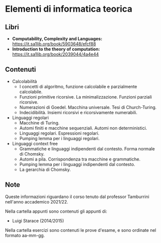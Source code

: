 # Elementi di informatica teorica

## Libri 
- **Computability, Complexity and Languages:** https://it.sa1lib.org/book/5903648/efcf88
- **Introduction to the theory of computation:** https://it.sa1lib.org/book/2039044/4a4e44

## Contenuti 
- Calcolabilità
  - I concetti di algoritmo, funzione calcolabile e parzialmente calcolabile.
  - Funzioni primitive ricorsive. La minimalizzazione. Funzioni parziali ricorsive. 
  - Numerazioni di Goedel. Macchina universale. Tesi di Church-Turing.
  - Indecidibilità. Insiemi ricorsivi e ricorsivamente numerabili.
- Linguaggi regolari
  -  Macchine di Turing.
  - Automi finiti e macchine sequenziali. Automi non deterministici. 
  - Linguaggi regolari. Espressioni regolari. 
  - Pumping lemma per i linguaggi regolari. 
- Linguaggi context free
  - Grammatiche e linguaggi indipendenti dal contesto. Forma normale di Chomsky. 
  - Automi a pila. Corrispondenza tra macchine e grammatiche. 
  - Pumping lemma per i linguaggi indipendenti dal contesto. 
  - La gerarchia di Chomsky. 
  
## Note 
Queste informazioni riguardano il corso tenuto dal professor Tamburrini nell'anno accademico 2021/22. 

Nella cartella appunti sono contenuti gli appunti di:
- Luigi Starace (2014/2015)

Nella cartella esercizi sono contenuti le prove d'esame, e sono ordinate nel formato aa-mm-gg.
